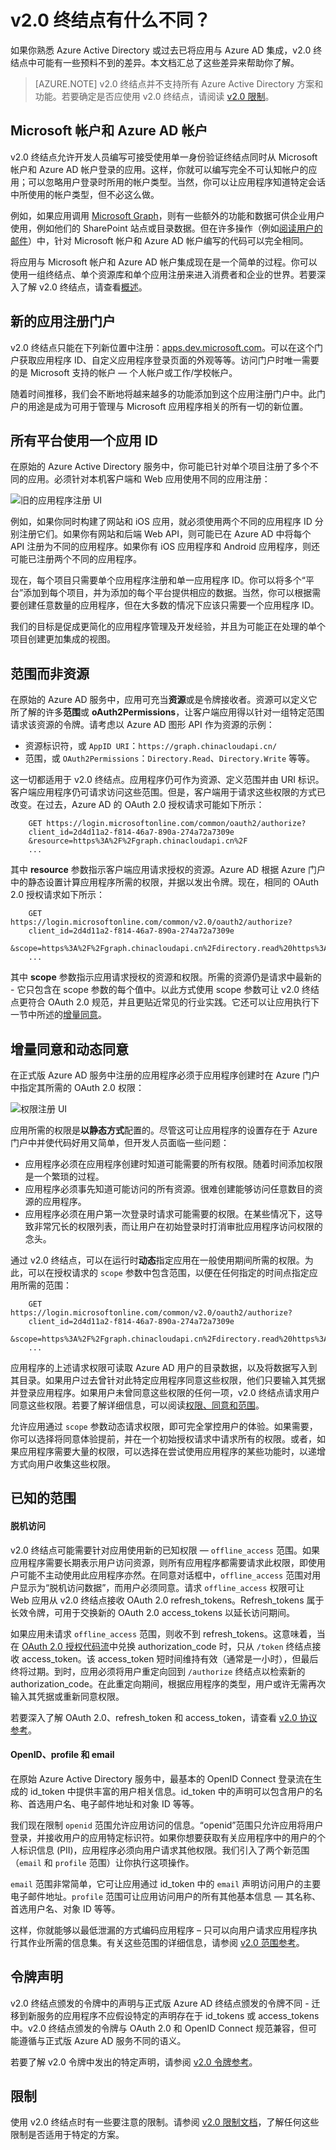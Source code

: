 <properties
	pageTitle="Azure AD v2.0 终结点 | Azure"
	description="原始 Azure AD 终结点与 v2.0 终结点之间的比较。"
	services="active-directory"
	documentationCenter=""
	authors="dstrockis"
	manager="mbaldwin"
	editor=""/>

<tags
	ms.service="active-directory"
	ms.date="05/31/2016"
	wacn.date="07/26/2016"/>

# v2.0 终结点有什么不同？

如果你熟悉 Azure Active Directory 或过去已将应用与 Azure AD 集成，v2.0 终结点中可能有一些预料不到的差异。本文档汇总了这些差异来帮助你了解。

> [AZURE.NOTE]
	v2.0 终结点并不支持所有 Azure Active Directory 方案和功能。若要确定是否应使用 v2.0 终结点，请阅读 [v2.0 限制](/documentation/articles/active-directory-v2-limitations/)。


## Microsoft 帐户和 Azure AD 帐户
v2.0 终结点允许开发人员编写可接受使用单一身份验证终结点同时从 Microsoft 帐户和 Azure AD 帐户登录的应用。这样，你就可以编写完全不可认知帐户的应用；可以忽略用户登录时所用的帐户类型。当然，你可以让应用程序知道特定会话中所使用的帐户类型，但不必这么做。

例如，如果应用调用 [Microsoft Graph](https://graph.microsoft.io)，则有一些额外的功能和数据可供企业用户使用，例如他们的 SharePoint 站点或目录数据。但在许多操作（例如[阅读用户的邮件](https://graph.microsoft.io/docs/api-reference/v1.0/resources/message)）中，针对 Microsoft 帐户和 Azure AD 帐户编写的代码可以完全相同。

将应用与 Microsoft 帐户和 Azure AD 帐户集成现在是一个简单的过程。你可以使用一组终结点、单个资源库和单个应用注册来进入消费者和企业的世界。若要深入了解 v2.0 终结点，请查看[概述](/documentation/articles/active-directory-appmodel-v2-overview/)。


## 新的应用注册门户
v2.0 终结点只能在下列新位置中注册：[apps.dev.microsoft.com](https://apps.dev.microsoft.com)。可以在这个门户获取应用程序 ID、自定义应用程序登录页面的外观等等。访问门户时唯一需要的是 Microsoft 支持的帐户 — 个人帐户或工作/学校帐户。

随着时间推移，我们会不断地将越来越多的功能添加到这个应用注册门户中。此门户的用途是成为可用于管理与 Microsoft 应用程序相关的所有一切的新位置。


## 所有平台使用一个应用 ID
在原始的 Azure Active Directory 服务中，你可能已针对单个项目注册了多个不同的应用。必须针对本机客户端和 Web 应用使用不同的应用注册：

![旧的应用程序注册 UI](./media/active-directory-v2-flows/old_app_registration.PNG)

例如，如果你同时构建了网站和 iOS 应用，就必须使用两个不同的应用程序 ID 分别注册它们。如果你有网站和后端 Web API，则可能已在 Azure AD 中将每个 API 注册为不同的应用程序。如果你有 iOS 应用程序和 Android 应用程序，则还可能已注册两个不同的应用程序。

<!-- You may have even registered different apps for each of your build environments - one for dev, one for test, and one for production. -->

现在，每个项目只需要单个应用程序注册和单一应用程序 ID。你可以将多个“平台”添加到每个项目，并为添加的每个平台提供相应的数据。当然，你可以根据需要创建任意数量的应用程序，但在大多数的情况下应该只需要一个应用程序 ID。



我们的目标是促成更简化的应用程序管理及开发经验，并且为可能正在处理的单个项目创建更加集成的视图。


## 范围而非资源
在原始的 Azure AD 服务中，应用可充当**资源**或是令牌接收者。资源可以定义它所了解的许多**范围**或 **oAuth2Permissions**，让客户端应用得以针对一组特定范围请求该资源的令牌。请考虑以 Azure AD 图形 API 作为资源的示例：

- 资源标识符，或 `AppID URI`：`https://graph.chinacloudapi.cn/`
- 范围，或 `OAuth2Permissions`：`Directory.Read`、`Directory.Write` 等等。

这一切都适用于 v2.0 终结点。应用程序仍可作为资源、定义范围并由 URI 标识。客户端应用程序仍可请求访问这些范围。但是，客户端用于请求这些权限的方式已改变。在过去，Azure AD 的 OAuth 2.0 授权请求可能如下所示：


		GET https://login.microsoftonline.com/common/oauth2/authorize?
		client_id=2d4d11a2-f814-46a7-890a-274a72a7309e
		&resource=https%3A%2F%2Fgraph.chinacloudapi.cn%2F
		...


其中 **resource** 参数指示客户端应用请求授权的资源。Azure AD 根据 Azure 门户中的静态设置计算应用程序所需的权限，并据以发出令牌。现在，相同的 OAuth 2.0 授权请求如下所示：


		GET https://login.microsoftonline.com/common/v2.0/oauth2/authorize?
		client_id=2d4d11a2-f814-46a7-890a-274a72a7309e
		&scope=https%3A%2F%2Fgraph.chinacloudapi.cn%2Fdirectory.read%20https%3A%2F%2Fgraph.chinacloudapi.cn%2Fdirectory.write
		...


其中 **scope** 参数指示应用请求授权的资源和权限。所需的资源仍是请求中最新的 - 它只包含在 scope 参数的每个值中。以此方式使用 scope 参数可让 v2.0 终结点更符合 OAuth 2.0 规范，并且更贴近常见的行业实践。它还可以让应用执行下一节中所述的[增量同意](#incremental-and-dynamic-consent)。

## <a name="incremental-and-dynamic-consent"></a>增量同意和动态同意
在正式版 Azure AD 服务中注册的应用程序必须于应用程序创建时在 Azure 门户中指定其所需的 OAuth 2.0 权限：

![权限注册 UI](./media/active-directory-v2-flows/app_reg_permissions.PNG)

应用所需的权限是**以静态方式**配置的。尽管这可让应用程序的设置存在于 Azure 门户中并使代码好用又简单，但开发人员面临一些问题：

- 应用程序必须在应用程序创建时知道可能需要的所有权限。随着时间添加权限是一个繁琐的过程。
- 应用程序必须事先知道可能访问的所有资源。很难创建能够访问任意数目的资源的应用程序。
- 应用程序必须在用户第一次登录时请求可能需要的权限。在某些情况下，这导致非常冗长的权限列表，而让用户在初始登录时打消审批应用程序访问权限的念头。

通过 v2.0 终结点，可以在运行时**动态**指定应用在一般使用期间所需的权限。为此，可以在授权请求的 `scope` 参数中包含范围，以便在任何指定的时间点指定应用所需的范围：


		GET https://login.microsoftonline.com/common/v2.0/oauth2/authorize?
		client_id=2d4d11a2-f814-46a7-890a-274a72a7309e
		&scope=https%3A%2F%2Fgraph.chinacloudapi.cn%2Fdirectory.read%20https%3A%2F%2Fgraph.chinacloudapi.cn%2Fdirectory.write
		...


应用程序的上述请求权限可读取 Azure AD 用户的目录数据，以及将数据写入到其目录。如果用户过去曾针对此特定应用程序同意这些权限，他们只要输入其凭据并登录应用程序。如果用户未曾同意这些权限的任何一项，v2.0 终结点请求用户同意这些权限。若要了解详细信息，可以阅读[权限、同意和范围](/documentation/articles/active-directory-v2-scopes/)。

允许应用通过 `scope` 参数动态请求权限，即可完全掌控用户的体验。如果需要，你可以选择将同意体验提前，并在一个初始授权请求中请求所有的权限。或者，如果应用程序需要大量的权限，可以选择在尝试使用应用程序的某些功能时，以递增方式向用户收集这些权限。

## 已知的范围

#### 脱机访问
v2.0 终结点可能需要针对应用使用新的已知权限 — `offline_access` 范围。如果应用程序需要长期表示用户访问资源，则所有应用程序都需要请求此权限，即使用户可能不主动使用此应用程序亦然。在同意对话框中，`offline_access` 范围对用户显示为“脱机访问数据”，而用户必须同意。请求 `offline_access` 权限可让 Web 应用从 v2.0 终结点接收 OAuth 2.0 refresh\_tokens。Refresh\_tokens 属于长效令牌，可用于交换新的 OAuth 2.0 access\_tokens 以延长访问期间。

如果应用未请求 `offline_access` 范围，则收不到 refresh\_tokens。这意味着，当在 [OAuth 2.0 授权代码流](/documentation/articles/active-directory-v2-protocols-oauth-code/)中兑换 authorization\_code 时，只从 `/token` 终结点接收 access\_token。该 access\_token 短时间维持有效（通常是一小时），但最后终将过期。到时，应用必须将用户重定向回到 `/authorize` 终结点以检索新的 authorization\_code。在此重定向期间，根据应用程序的类型，用户或许无需再次输入其凭据或重新同意权限。

若要深入了解 OAuth 2.0、refresh\_token 和 access\_token，请查看 [v2.0 协议参考](/documentation/articles/active-directory-v2-protocols/)。

#### OpenID、profile 和 email

在原始 Azure Active Directory 服务中，最基本的 OpenID Connect 登录流在生成的 id\_token 中提供丰富的用户相关信息。id\_token 中的声明可以包含用户的名称、首选用户名、电子邮件地址和对象 ID 等等。

我们现在限制 `openid` 范围允许应用访问的信息。“openid”范围只允许应用将用户登录，并接收用户的应用特定标识符。如果你想要获取有关应用程序中的用户的个人标识信息 (PII)，应用程序必须向用户请求其他权限。我们引入了两个新范围（`email` 和 `profile` 范围）让你执行这项操作。

`email` 范围非常简单，它可让应用通过 id\_token 中的 `email` 声明访问用户的主要电子邮件地址。`profile` 范围可让应用访问用户的所有其他基本信息 — 其名称、首选用户名、对象 ID 等等。

这样，你就能够以最低泄漏的方式编码应用程序 – 只可以向用户请求应用程序执行其作业所需的信息集。有关这些范围的详细信息，请参阅 [v2.0 范围参考](/documentation/articles/active-directory-v2-scopes/)。


## 令牌声明
v2.0 终结点颁发的令牌中的声明与正式版 Azure AD 终结点颁发的令牌不同 - 迁移到新服务的应用程序不应假设特定的声明存在于 id\_tokens 或 access\_tokens 中。v2.0 终结点颁发的令牌与 OAuth 2.0 和 OpenID Connect 规范兼容，但可能遵循与正式版 Azure AD 服务不同的语义。

若要了解 v2.0 令牌中发出的特定声明，请参阅 [v2.0 令牌参考](/documentation/articles/active-directory-v2-tokens/)。

## 限制
使用 v2.0 终结点时有一些要注意的限制。请参阅 [v2.0 限制文档](/documentation/articles/active-directory-v2-limitations/)，了解任何这些限制是否适用于特定的方案。

<!---HONumber=Mooncake_0718_2016-->